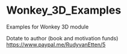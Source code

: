 ﻿# Wonkey_3D_Examples
Examples for Wonkey 3D module

Dotate to author (book and motivation funds) https://www.paypal.me/RudyvanEtten/5
